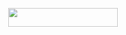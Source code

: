 <p align="center"><a href="http://dashboard.heroku.com/new?template=https://github.com/SAHILYT77/Ak-userbot"> <img src="https://img.shields.io/badge/Deploy%20On%20Heroku-purple?style=for-the-badge&logo=heroku" width="220" height="38.45"/></a></p>

